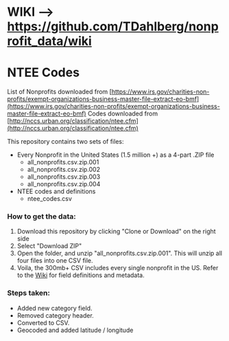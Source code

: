 # WIKI --> https://github.com/TDahlberg/nonprofit_data/wiki

# NTEE Codes
List of Nonprofits downloaded from [https://www.irs.gov/charities-non-profits/exempt-organizations-business-master-file-extract-eo-bmf](https://www.irs.gov/charities-non-profits/exempt-organizations-business-master-file-extract-eo-bmf)
Codes downloaded from [http://nccs.urban.org/classification/ntee.cfm](http://nccs.urban.org/classification/ntee.cfm)

This repository contains two sets of files:
* Every Nonprofit in the United States (1.5 million +) as a 4-part .ZIP file
  * all_nonprofits.csv.zip.001
  * all_nonprofits.csv.zip.002
  * all_nonprofits.csv.zip.003
  * all_nonprofits.csv.zip.004
* NTEE codes and definitions 
  * ntee_codes.csv 

### How to get the data:
 1. Download this repository by clicking "Clone or Download" on the right side
   2. Select "Download ZIP"
 2. Open the folder, and unzip "all_nonprofits.csv.zip.001". This will unzip all four files into one CSV file.
 3. Voila, the 300mb+ CSV includes every single nonprofit in the US. Refer to the [Wiki](https://github.com/TDahlberg/nonprofit_data/wiki) for field definitions and metadata. 


### Steps taken:
 * Added new category field.
 * Removed category header. 
 * Converted to CSV.
 * Geocoded and added latitude / longitude
